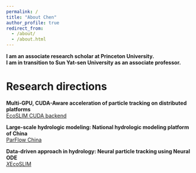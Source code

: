 ```yaml
---
permalink: /
title: "About Chen"
author_profile: true
redirect_from: 
  - /about/
  - /about.html
---
```

 
**I am an associate research scholar at Princeton University.  
I am in transition to Sun Yat-sen University as an associate professor.**

Research directions
======
**Multi-GPU, CUDA-Aware acceleration of particle tracking on distributed platforms**  
[EcoSLIM CUDA backend](https://github.com/aureliayang/EcoSLIM_CONUS) 

**Large-scale hydrologic modeling: National hydrologic modeling platform of China**  
[ParFlow China](https://github.com/aureliayang/EcoSLIM_CONUS) 

**Data-driven approach in hydrology: Neural particle tracking using Neural ODE**  
[*X*EcoSLIM](https://github.com/aureliayang/XEcoSLIM)
